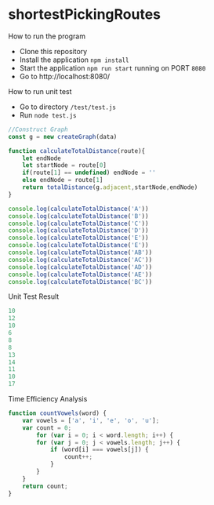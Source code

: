# shortestPickingRoutes

How to run the program

- Clone this repository
- Install the application `npm install`
- Start the application `npm run start` running on PORT `8080`
- Go to http://localhost:8080/

How to run unit test

- Go to directory `/test/test.js`
- Run `node test.js`

```js
//Construct Graph
const g = new createGraph(data)

function calculateTotalDistance(route){
    let endNode
    let startNode = route[0]
    if(route[1] == undefined) endNode = ''
    else endNode = route[1]
    return totalDistance(g.adjacent,startNode,endNode)
}

console.log(calculateTotalDistance('A'))
console.log(calculateTotalDistance('B'))
console.log(calculateTotalDistance('C'))
console.log(calculateTotalDistance('D'))
console.log(calculateTotalDistance('E'))
console.log(calculateTotalDistance('E'))
console.log(calculateTotalDistance('AB'))
console.log(calculateTotalDistance('AC'))
console.log(calculateTotalDistance('AD'))
console.log(calculateTotalDistance('AE'))
console.log(calculateTotalDistance('BC'))

```
Unit Test Result 

```js
10
12
10
6
8
8
13
14
11
10
17

```

Time Efficiency Analysis

```js
function countVowels(word) {
    var vowels = ['a', 'i', 'e', 'o', 'u'];
    var count = 0;
		for (var i = 0; i < word.length; i++) {
        for (var j = 0; j < vowels.length; j++) {
            if (word[i] === vowels[j]) {
                count++;
            }
        }
    }
    return count;
}

```
